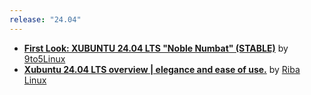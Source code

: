```yaml
---
release: "24.04"
---
```


- **[First Look: XUBUNTU 24.04 LTS "Noble Numbat" (STABLE)](https://www.youtube.com/watch?v=uhpOJ9HQXnE)** by [9to5Linux](https://www.youtube.com/@9to5Linux)
- **[Xubuntu 24.04 LTS overview \| elegance and ease of use.](https://www.youtube.com/watch?v=B0hZQrAP5jw)** by [Riba Linux](https://www.youtube.com/@RibaLinux)
